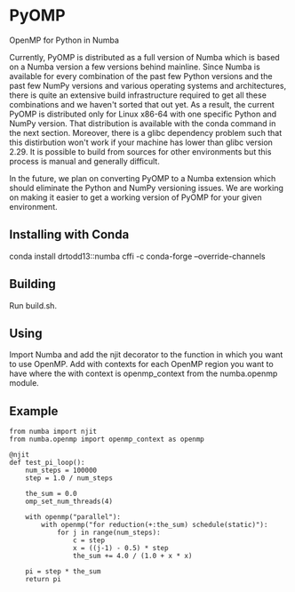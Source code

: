 # PyOMP
OpenMP for Python in Numba

Currently, PyOMP is distributed as a full version of Numba which is based on a Numba version a few versions behind mainline.  Since Numba is available for every combination of the past few Python versions and the past few NumPy versions and various operating systems and architectures, there is quite an extensive build infrastructure required to get all these combinations and we haven't sorted that out yet.  As a result, the current PyOMP is distributed only for Linux x86-64 with one specific Python and NumPy version.  That distribution is available with the conda command in the next section.  Moreover, there is a glibc dependency problem such that this distirbution won't work if your machine has lower than glibc version 2.29.  It is possible to build from sources for other environments but this process is manual and generally difficult.

In the future, we plan on converting PyOMP to a Numba extension which should eliminate the Python and NumPy versioning issues.  We are working on making it easier to get a working version of PyOMP for your given environment.

Installing with Conda
---------------------

conda install drtodd13::numba cffi -c conda-forge –override-channels

Building
--------

Run build.sh.

Using
-----

Import Numba and add the njit decorator to the function in which you want to use OpenMP.
Add with contexts for each OpenMP region you want to have where the with context is
openmp_context from the numba.openmp module.

Example
-------

    from numba import njit
    from numba.openmp import openmp_context as openmp

    @njit
    def test_pi_loop():
        num_steps = 100000
        step = 1.0 / num_steps

        the_sum = 0.0
        omp_set_num_threads(4)

        with openmp("parallel"):
            with openmp("for reduction(+:the_sum) schedule(static)"):
                for j in range(num_steps):
                    c = step
                    x = ((j-1) - 0.5) * step
                    the_sum += 4.0 / (1.0 + x * x)

        pi = step * the_sum
        return pi

